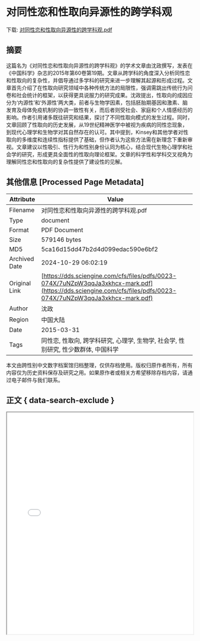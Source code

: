 # 对同性恋和性取向异源性的跨学科观

<!-- tcd_download_link -->
下载: <a href="../对同性恋和性取向异源性的跨学科观.pdf" download>对同性恋和性取向异源性的跨学科观.pdf</a>
<!-- tcd_download_link_end -->

## 摘要

<!-- tcd_abstract -->
这篇名为《对同性恋和性取向异源性的跨学科观》的学术文章由沈政撰写，发表在《中国科学》杂志的2015年第60卷第19期。文章从跨学科的角度深入分析同性恋和性取向的复杂性，并倡导通过多学科的研究来进一步理解其起源和形成过程。文章首先介绍了在性取向研究领域中各种传统方法的局限性，强调需跳出传统行为问卷和社会统计的框架，以获得更具说服力的研究成果。沈政提出，性取向的成因应分为‘内源性’和‘外源性’两大类，前者与生物学因素，包括胚胎期基因和激素、脑发育及母体免疫机制的协调一致性有关，而后者则受社会、家庭和个人情感经历的影响。作者引用诸多既往研究和结果，探讨了不同性取向模式的发生过程。同时，文章回顾了性取向的历史发展，从19世纪精神医学中被视为疾病的同性恋现象，到现代心理学和生物学对其自然存在的认可。其中提到，Kinsey和其他学者对性取向的多维度和连续性指标提供了基础，但作者认为这些方法需在新理念下重新审视。文章建议以性吸引、性行为和性别身份认同为核心，结合现代生物心理学和社会学的研究，形成更具全面性的性取向理论框架。文章的科学性和学科交叉视角为理解同性恋和性取向的复杂性提供了建设性的见解。

<!-- tcd_abstract_end -->

## 其他信息 [Processed Page Metadata]

| Attribute       | Value                                  |
|-----------------|----------------------------------------|
| Filename        | 对同性恋和性取向异源性的跨学科观.pdf                             |
| Type            | document                                 |
| Format          | PDF Document                               |
| Size            | 579146 bytes                           |
| MD5             | 5ca16d15dd47b2d4d099edac590e6bf2                                  |
| Archived Date   | 2024-10-29 06:02:19                             |
| Original Link   | [https://dds.sciengine.com/cfs/files/pdfs/0023-074X/7uNZpW3qqJa3xkhcx-mark.pdf](https://dds.sciengine.com/cfs/files/pdfs/0023-074X/7uNZpW3qqJa3xkhcx-mark.pdf)                         |
| Author          | 沈政                               |
| Region          | 中国大陆                               |
| Date            | 2015-03-31                                 |
| Tags            | 同性恋, 性取向, 跨学科研究, 心理学, 生物学, 社会学, 性别研究, 性少数群体, 中国科学                                 |

本文由跨性别中文数字档案馆归档整理，仅供存档使用。版权归原作者所有，所有内容仅为历史资料保存及研究之用。如果原作者或相关方希望移除存档内容，请通过电子邮件与我们联系。

## 正文 { data-search-exclude }

<!-- tcd_main_text -->
<iframe src="../对同性恋和性取向异源性的跨学科观.pdf" width="100%" height="600px">
    <p>无法显示PDF，请下载查看。</p>
</iframe>
<!-- tcd_main_text_end -->

